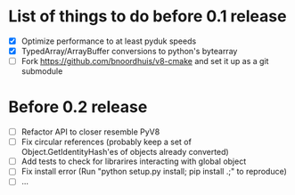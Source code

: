 # List of things to do before 0.1 release

- [X] Optimize performance to at least pyduk speeds
- [X] TypedArray/ArrayBuffer conversions to python's bytearray
- [ ] Fork https://github.com/bnoordhuis/v8-cmake and set it up as a git submodule

# Before 0.2 release

- [ ] Refactor API to closer resemble PyV8
- [ ] Fix circular references (probably keep a set of Object.GetIdentityHash'es of objects already converted)
- [ ] Add tests to check for librarires interacting with global object
- [ ] Fix install error (Run "python setup.py install; pip install .;" to reproduce)
- [ ] ...

